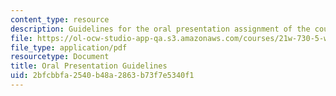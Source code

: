 ```yaml
---
content_type: resource
description: Guidelines for the oral presentation assignment of the course.
file: https://ol-ocw-studio-app-qa.s3.amazonaws.com/courses/21w-730-5-writing-on-contemporary-issues-culture-shock-writing-editing-and-publishing-in-cyberspace-fall-2008/2bfcbbfa2540b48a2863b73f7e5340f1_or_prstn_gdln.pdf
file_type: application/pdf
resourcetype: Document
title: Oral Presentation Guidelines
uid: 2bfcbbfa-2540-b48a-2863-b73f7e5340f1
---
```

